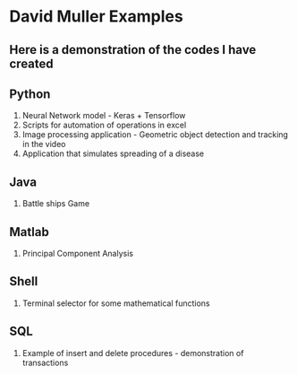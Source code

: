 # David Muller Examples

## Here is a demonstration of the codes I have created

## Python
1) Neural Network model - Keras + Tensorflow
2) Scripts for automation of operations in excel
3) Image processing application - Geometric object detection and tracking in the video
4) Application that simulates spreading of a disease

## Java
1) Battle ships Game

## Matlab
1) Principal Component Analysis

## Shell
1) Terminal selector for some mathematical functions

## SQL
1) Example of insert and delete procedures - demonstration of transactions
